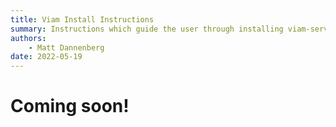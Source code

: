 ```yaml
---
title: Viam Install Instructions
summary: Instructions which guide the user through installing viam-server and syncing that robot with app.viam.com
authors:
    - Matt Dannenberg
date: 2022-05-19
---
```

# Coming soon!

